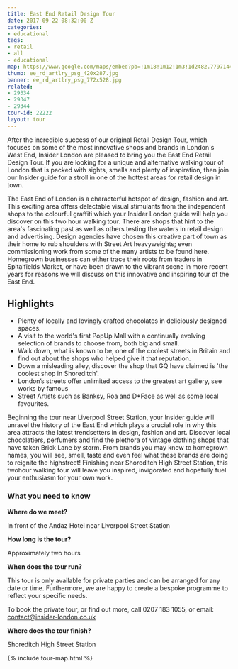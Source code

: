 ```yaml
---
title: East End Retail Design Tour
date: 2017-09-22 08:32:00 Z
categories:
- educational
tags:
- retail
- all
- educational
map: https://www.google.com/maps/embed?pb=!1m18!1m12!1m3!1d2482.779714424598!2d-0.0832369841719233!3d51.51725727963678!2m3!1f0!2f0!3f0!3m2!1i1024!2i768!4f13.1!3m3!1m2!1s0x48761cb289478319%3A0x419c4e2d44fdcfbe!2sAndaz+London+Liverpool+Street!5e0!3m2!1sde!2suk!4v1506070097013
thumb: ee_rd_artlry_psg_420x287.jpg
banner: ee_rd_artlry_psg_772x528.jpg
related:
- 29334
- 29347
- 29344
tour-id: 22222
layout: tour
---
```


After the incredible success of our original Retail Design Tour, which focuses on some of the most innovative shops and brands in London's West End, Insider London are pleased to bring you the East End Retail Design Tour. If you are looking for a unique and alternative walking tour of London that is packed with sights, smells and plenty of inspiration, then join our Insider guide for a stroll in one of the hottest areas for retail design in town.

The East End of London is a characterful hotspot of design, fashion and art. This exciting area offers delectable visual stimulants from the independent shops to the colourful graffiti which your Insider London guide will help you discover on this two hour walking tour. There are shops that hint to the area's fascinating past as well as others testing the waters in retail design and advertising. Design agencies have chosen this creative part of town as their home to rub shoulders with Street Art heavyweights; even commissioning work from some of the many artists to be found here. Homegrown businesses can either trace their roots from traders in Spitalfields Market, or have been drawn to the vibrant scene in more recent years for reasons we will discuss on this innovative and inspiring tour of the East End.

## Highlights
* Plenty of locally and lovingly crafted chocolates in deliciously designed spaces.
* A visit to the world's first PopUp Mall with a continually evolving selection of brands to choose from, both big and small.
* Walk down, what is known to be, one of the coolest streets in Britain and find out about the shops who helped give it that reputation.
* Down a misleading alley, discover the shop that GQ have claimed is 'the coolest shop in Shoreditch'.
* London’s streets offer unlimited access to the greatest art gallery, see works by famous
* Street Artists such as Banksy, Roa and D*Face as well as some local favourites.

Beginning the tour near Liverpool Street Station, your Insider guide will unravel the history of the East End which plays a crucial role in why this area attracts the latest trendsetters in design, fashion and art. Discover local chocolatiers, perfumers and find the plethora of vintage clothing shops that have taken Brick Lane by storm. From brands you may know to homegrown names, you will see, smell, taste and even feel what these brands are doing to reignite the highstreet! Finishing near Shoreditch High Street Station, this twohour walking tour will leave you inspired, invigorated and hopefully fuel your enthusiasm for your own work.

### What you need to know

**Where do we meet?**

In front of the Andaz Hotel near Liverpool Street Station

**How long is the tour?**

Approximately two hours

**When does the tour run?**

This tour is only available for private parties and can be arranged for any date or time. Furthermore, we are happy to create a bespoke programme to reflect your specific needs.

To book the private tour, or find out more, call 0207 183 1055, or email: <a href="mailto:contact@insider-london.co.uk">contact@insider-london.co.uk</a>

**Where does the tour finish?**

Shoreditch High Street Station

{% include tour-map.html %}